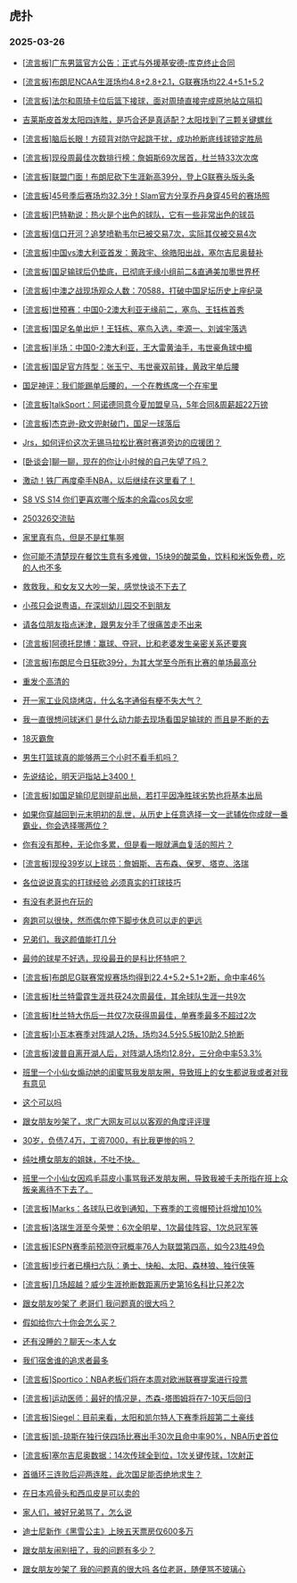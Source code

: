 ## 虎扑 
### 2025-03-26

+ [[流言板]广东男篮官方公告：正式与外援基安德-库克终止合同](https://bbs.hupu.com/631360931.html)

+ [[流言板]布朗尼NCAA生涯场均4.8+2.8+2.1，G联赛场均22.4+5.1+5.2](https://bbs.hupu.com/631362012.html)

+ [[流言板]法尔和周琦卡位后篮下接球，面对周琦直接完成原地站立隔扣](https://bbs.hupu.com/631360054.html)

+ [吉莱斯皮首发太阳四连胜，是巧合还是真适配？太阳找到了三颗关键螺丝](https://bbs.hupu.com/631360485.html)

+ [[流言板]脑后长眼！方硕背对防守起跳干扰，成功抢断底线球锁定胜局](https://bbs.hupu.com/631361012.html)

+ [[流言板]现役周最佳次数排行榜：詹姆斯69次居首，杜兰特33次次席](https://bbs.hupu.com/631361438.html)

+ [[流言板]联盟门面！布朗尼砍下生涯新高39分，登上G联赛头版头条](https://bbs.hupu.com/631361516.html)

+ [[流言板]45号季后赛场均32.3分！Slam官方分享乔丹身穿45号的赛场照](https://bbs.hupu.com/631358130.html)

+ [[流言板]巴特勒说：热火是个出色的球队，它有一些非常出色的球员](https://bbs.hupu.com/631360100.html)

+ [[流言板]信口开河？追梦喷勒韦尔已被交易7次，实际其仅被交易4次](https://bbs.hupu.com/631362756.html)

+ [[流言板]中国vs澳大利亚首发：黄政宇、徐皓阳出战，塞尔吉尼奥替补](https://bbs.hupu.com/631356604.html)

+ [[流言板]国足输球后仍垫底，已彻底无缘小组前二&amp;直通美加墨世界杯](https://bbs.hupu.com/631360169.html)

+ [[流言板]中澳之战现场观众人数：70588，打破中国足坛历史上座纪录](https://bbs.hupu.com/631359860.html)

+ [[流言板]世预赛：中国0-2澳大利亚无缘前二，塞鸟、王钰栋首秀](https://bbs.hupu.com/631360172.html)

+ [[流言板]国足名单出炉！王钰栋、塞鸟入选，李源一、刘诚宇落选](https://bbs.hupu.com/631354698.html)

+ [[流言板]半场：中国0-2澳大利亚，王大雷黄油手，韦世豪角球中楣](https://bbs.hupu.com/631358990.html)

+ [[流言板]国足官方阵型：张玉宁、韦世豪双前锋，黄政宇单后腰](https://bbs.hupu.com/631356938.html)

+ [国足神评：我们能踢单后腰的，一个在教练席一个在牢里](https://bbs.hupu.com/631360768.html)

+ [[流言板]talkSport：阿诺德同意今夏加盟皇马，5年合同&amp;周薪超22万镑](https://bbs.hupu.com/631357974.html)

+ [[流言板]杰克逊-欧文兜射破门，国足一球落后](https://bbs.hupu.com/631358192.html)

+ [Jrs，如何评价这次无锡马拉松比赛时赛道旁边的应援团？](https://bbs.hupu.com/631360439.html)

+ [[卧谈会]聊一聊，现在的你让小时候的自己失望了吗？](https://bbs.hupu.com/631359695.html)

+ [激动！铁厂再度牵手NBA，以后继续在这里看了！](https://bbs.hupu.com/631357788.html)

+ [S8 VS S14 你们更喜欢哪个版本的余霜cos风女呢](https://bbs.hupu.com/631357950.html)

+ [250326交流贴](https://bbs.hupu.com/631357663.html)

+ [家里真有鸟，但是不是红隼啊](https://bbs.hupu.com/631357563.html)

+ [你可能不清楚现在餐饮生意有多难做，15块9的酸菜鱼，饮料和米饭免费，吃的人也不多](https://bbs.hupu.com/631357491.html)

+ [救救我，和女友又大吵一架，感觉快谈不下去了](https://bbs.hupu.com/631359872.html)

+ [小孩只会说粤语，在深圳幼儿园交不到朋友](https://bbs.hupu.com/631360331.html)

+ [请各位朋友指点迷津，跟男友分手了很痛苦走不出来](https://bbs.hupu.com/631357960.html)

+ [[流言板]阿德托昆博：赢球、夺冠，比和老婆发生亲密关系还要爽](https://bbs.hupu.com/631363775.html)

+ [[流言板]布朗尼今日狂砍39分，为其大学至今所有比赛的单场最高分](https://bbs.hupu.com/631361980.html)

+ [重发个高清的](https://bbs.hupu.com/631363045.html)

+ [开一家工业风烧烤店，什么名字通俗有梗不失大气？](https://bbs.hupu.com/631360882.html)

+ [我一直很想问球迷们 是什么动力能去现场看国足输球的 而且是不断的去](https://bbs.hupu.com/631361220.html)

+ [18灭霸詹](https://bbs.hupu.com/631360985.html)

+ [男生打篮球真的能够两三个小时不看手机吗？](https://bbs.hupu.com/631359884.html)

+ [先说结论，明天沪指站上3400！](https://bbs.hupu.com/631358412.html)

+ [[流言板]如国足输印尼则提前出局，若打平因净胜球劣势也将基本出局](https://bbs.hupu.com/631363246.html)

+ [如果你穿越回到元末明初的乱世，从历史上任意选择一文一武辅佐你成就一番霸业，你会选择哪两位？](https://bbs.hupu.com/631359850.html)

+ [你有没有那种，无论你多累，但是看一眼就满血复活的照片？](https://bbs.hupu.com/631361793.html)

+ [[流言板]现役39岁以上球员：詹姆斯、吉布森、保罗、塔克、洛瑞](https://bbs.hupu.com/631363212.html)

+ [各位说说真实的打球经验 必须真实的打球技巧](https://bbs.hupu.com/631362930.html)

+ [有没有老哥也在玩的](https://bbs.hupu.com/631361542.html)

+ [奔跑可以很快，然而偶尔停下脚步休息可以走的更远](https://bbs.hupu.com/631360583.html)

+ [兄弟们，我这颜值能打几分](https://bbs.hupu.com/631361860.html)

+ [最帅的球星不好选，现役最丑的是科比怀特吧？](https://bbs.hupu.com/631360626.html)

+ [[流言板]布朗尼G联赛常规赛场均得到22.4+5.2+5.1+2断，命中率46%](https://bbs.hupu.com/631363388.html)

+ [[流言板]杜兰特雷霆生涯共获24次周最佳，其余球队生涯一共9次](https://bbs.hupu.com/631361716.html)

+ [[流言板]杜兰特大伤后一共仅7次获得周最佳，单赛季最多不超过2次](https://bbs.hupu.com/631362168.html)

+ [[流言板]小瓦本赛季对阵湖人2场，场均34.5分5.5板10助2.5抢断](https://bbs.hupu.com/631361789.html)

+ [[流言板]波普自离开湖人后，对阵湖人场均12.8分，三分命中率53.3%](https://bbs.hupu.com/631363248.html)

+ [班里一个小仙女煽动她的闺蜜骂我发朋友圈，导致班上的女生都说我或者对我有意见](https://bbs.hupu.com/631362372.html)

+ [这个可以吗](https://bbs.hupu.com/631363692.html)

+ [跟女朋友吵架了，求广大网友可以以客观的角度评评理](https://bbs.hupu.com/631364070.html)

+ [30岁，负债7.4万，工资7000，有比我更惨的吗？](https://bbs.hupu.com/631363939.html)

+ [纯吐槽女朋友的姐妹，不吐不快。](https://bbs.hupu.com/631362340.html)

+ [班里一个小仙女因鸡毛蒜皮小事骂我还发朋友圈，导致我被千夫所指在班上众叛亲离待不下去了。](https://bbs.hupu.com/631362678.html)

+ [[流言板]Marks：各球队已收到通知，下赛季的工资帽预计将增加10%](https://bbs.hupu.com/631364165.html)

+ [[流言板]洛瑞生涯至今荣誉：6次全明星、1次最佳阵容、1次总冠军等](https://bbs.hupu.com/631363560.html)

+ [[流言板]ESPN赛季前预测夺冠概率76人为联盟第四高，如今23胜49负](https://bbs.hupu.com/631363651.html)

+ [[流言板]步行者已横扫六队：勇士、快船、太阳、森林狼、独行侠等](https://bbs.hupu.com/631363501.html)

+ [[流言板]几场超越？威少生涯抢断数距离历史第16名科比只差2次](https://bbs.hupu.com/631362635.html)

+ [跟女朋友吵架了  老哥们 我问题真的很大吗？](https://bbs.hupu.com/631364313.html)

+ [假如给你六十你会怎么买？](https://bbs.hupu.com/631363183.html)

+ [还有没睡的？聊天～本人女](https://bbs.hupu.com/631364355.html)

+ [我们宿舍谁的追求者最多](https://bbs.hupu.com/631362655.html)

+ [[流言板]Sportico：NBA老板们将在本周对欧洲联赛提案进行投票](https://bbs.hupu.com/631364283.html)

+ [[流言板]运动医师：最好的情况是，杰森-塔图姆将在7-10天后回归](https://bbs.hupu.com/631364299.html)

+ [[流言板]Siegel：目前来看，太阳和凯尔特人下赛季将超第二土豪线](https://bbs.hupu.com/631364197.html)

+ [[流言板]凯-琼斯在独行侠四场比赛出手30次且命中率90%，NBA历史首位](https://bbs.hupu.com/631364476.html)

+ [[流言板]塞尔吉尼奥数据：14次传球全到位，1次关键传球，1次射正](https://bbs.hupu.com/631360349.html)

+ [首循环三连败后迎两连胜，此次国足能否绝地求生？](https://bbs.hupu.com/631360373.html)

+ [在日本鸡骨头和西瓜皮是可以卖的](https://bbs.hupu.com/631363710.html)

+ [家人们，被好兄弟骂了，怎么说](https://bbs.hupu.com/631363588.html)

+ [迪士尼新作《黑雪公主》上映五天票房仅600多万](https://bbs.hupu.com/631363905.html)

+ [跟女朋友闹别扭了，我的问题有多少？](https://bbs.hupu.com/631363952.html)

+ [跟女朋友吵架了  我的问题真的很大吗 各位老哥，随便骂不玻璃心](https://bbs.hupu.com/631364311.html)

